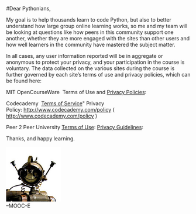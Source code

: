 #Dear Pythonians,

My goal is to help thousands learn to code Python, but also to better understand how large group online learning works, so me and my team will be looking at questions like how peers in this community support one another, whether they are more engaged with the sites than other users and how well learners in the community have mastered the subject matter.

In all cases, any user information reported will be in aggregate or anonymous to protect your privacy, and your participation in the course is voluntary. The data collected on the various sites during the course is further governed by each site’s terms of use and privacy policies, which can be found here:

MIT OpenCourseWare 
Terms of Use and [Privacy Policies]( http://ocw.mit.edu/terms/ ):

Codecademy 
[Terms of Service]( http://www.codecademy.com/terms )"
Privacy Policy: http://www.codecademy.com/policy ( http://www.codecademy.com/policy ) 

Peer 2 Peer University
[Terms of Use]( https://p2pu.org/en/pages/terms-of-use/ ): 
[Privacy Guidelines](https://p2pu.org/en/pages/privacy/): 

Thanks, and happy learning.

![moocie face](../img/moocie-mug.jpg)  
–MOOC-E 